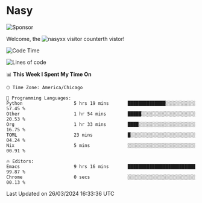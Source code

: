 # Nasy

<!--
<p align="center">
<img height="200" src="https://github-readme-stats.vercel.app/api?username=nasyxx&count_private=true&show_icons=true&theme=dracula&include_all_commits=true"/>
<img height="200" src="https://github-readme-stats.vercel.app/api/top-langs/?username=nasyxx&theme=dracula&hide=html,jupyter+notebook&count_private=true&show_icons=true"/>
</p>

  
----------------
-->

![Sponsor](https://img.shields.io/static/v1.svg?label=Sponsor&message=%E2%9D%A4&logo=GitHub&style=flat&color=pink)
 
Welcome, the ![nasyxx visitor counter](https://count.getloli.com/get/@nasyxx?theme=rule34)th vistor!
 
<!--START_SECTION:waka-->
![Code Time](http://img.shields.io/badge/Code%20Time-4%2C363%20hrs%2039%20mins-blue)

![Lines of code](https://img.shields.io/badge/From%20Hello%20World%20I%27ve%20Written-6.3%20million%20lines%20of%20code-blue)

📊 **This Week I Spent My Time On** 

```text
🕑︎ Time Zone: America/Chicago

💬 Programming Languages: 
Python                   5 hrs 19 mins       ██████████████░░░░░░░░░░░   57.45 % 
Other                    1 hr 54 mins        █████░░░░░░░░░░░░░░░░░░░░   20.53 % 
Org                      1 hr 33 mins        ████░░░░░░░░░░░░░░░░░░░░░   16.75 % 
TOML                     23 mins             █░░░░░░░░░░░░░░░░░░░░░░░░   04.24 % 
Nix                      5 mins              ░░░░░░░░░░░░░░░░░░░░░░░░░   00.91 % 

🔥 Editors: 
Emacs                    9 hrs 16 mins       █████████████████████████   99.87 % 
Chrome                   0 secs              ░░░░░░░░░░░░░░░░░░░░░░░░░   00.13 % 
```


 Last Updated on 26/03/2024 16:33:36 UTC
<!--END_SECTION:waka-->

<!-- ![visitors](https://visitor-badge.laobi.icu/badge?page_id=nasyxx.nasyxx) -->
